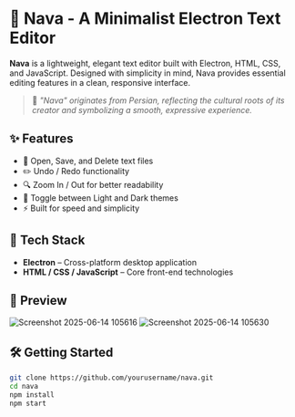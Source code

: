 # 📝 Nava - A Minimalist Electron Text Editor

**Nava** is a lightweight, elegant text editor built with Electron, HTML, CSS, and JavaScript. Designed with simplicity in mind, Nava provides essential editing features in a clean, responsive interface.

> 🐚 *"Nava" originates from Persian, reflecting the cultural roots of its creator and symbolizing a smooth, expressive experience.*

## ✨ Features

* 📂 Open, Save, and Delete text files
* ✏️ Undo / Redo functionality
* 🔍 Zoom In / Out for better readability
* 🎨 Toggle between Light and Dark themes
* ⚡ Built for speed and simplicity

## 🚀 Tech Stack

* **Electron** – Cross-platform desktop application
* **HTML / CSS / JavaScript** – Core front-end technologies

## 📸 Preview

![Screenshot 2025-06-14 105616](https://github.com/user-attachments/assets/8de5a984-72cf-4549-849f-68a931f29119)
![Screenshot 2025-06-14 105630](https://github.com/user-attachments/assets/4e58190d-0a58-47e5-8133-1e942ee47234)


## 🛠️ Getting Started

```bash
git clone https://github.com/yourusername/nava.git
cd nava
npm install
npm start
```
